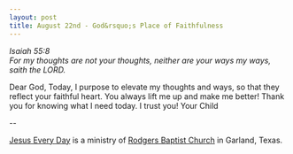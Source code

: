 ```yaml
---
layout: post
title: August 22nd - God&rsquo;s Place of Faithfulness
---
```


_Isaiah 55:8  
For my thoughts are not your thoughts, neither are your ways my
ways, saith the LORD._

Dear God,
Today, I purpose to elevate my thoughts and ways, so that they
reflect your faithful heart. You always lift me up and make me
better! Thank you for knowing what I need today. I trust you!
Your Child

 --

<a href=http://jesuseveryday.net>Jesus Every Day</a> is a ministry of <a href=http://rodgersbaptist.net>Rodgers Baptist Church</a> in Garland, Texas.

